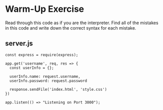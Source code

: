 
# Warm-Up Exercise
Read through this code as if you are the interpreter. Find all of the mistakes in this code and write down the correct syntax for each mistake.

## server.js

```
const express = require(express);

app.get('username', req, res => {
  const userInfo = {};

  userInfo.name: request.username,
  userInfo.password: request.password

  response.sendFile('index.html', 'style.css')
})

app.listen(() => "Listening on Port 3000");
```
